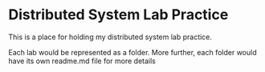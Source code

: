 # Distributed System Lab Practice

This is a place for holding my distributed system lab practice. 

Each lab would be represented as a folder. More further, each folder would have its own readme.md file for more details
